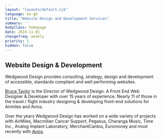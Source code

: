 ```yaml
---
layout: "layouts/default.njk"
language: en-gb
title: "Website Design and Development Services"
summary: ''
bodyClass: homepage
date: 2019-11-01
changefreq: weekly
priority: 1
hidden: false
---
```


## Website Design & Development

Wedgwood Design provides consulting, strategy, design and development of accessible, standards compliant and well performing websites.

<a href="http://www.linkedin.com/in/brootaylor" rel="external">Bruce Taylor</a> is the Director of Wedgwood Design. A Front End Web Designer &amp; Developer with over 15 years of experience. Nearly 11 of those in the travel / flight industry designing &amp; developing front-end solutions for Airmiles and Avios.

Over the years Wedgwood Design has worked on a wide variety of projects with AirMiles, Macmillan Cancer Support, Pegasus, Charanga Music, Time Inc., Analog Implant Laboratory, MerchantCantos, Euromoney and most recently with <a href="https://aviosgroup.com" rel="external">Avios</a>.
